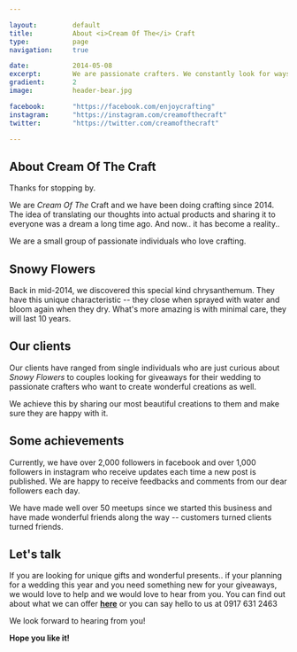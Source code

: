 ```yaml
---

layout:			default
title:  		About <i>Cream Of The</i> Craft
type:			page
navigation: 	true

date:   		2014-05-08
excerpt: 		We are passionate crafters. We constantly look for ways to express our passion. We look within the <i>deepest corners of our imagination</i> and channel them to our hands to come up with these beautiful works. We are <b>full of excitement</b> everytime an idea pops up. 
gradient: 		2
image: 			header-bear.jpg

facebook: 		"https://facebook.com/enjoycrafting"
instagram: 		"https://instagram.com/creamofthecraft"
twitter: 		"https://twitter.com/creamofthecraft"

---
```


## About Cream Of The Craft

Thanks for stopping by.

We are <i>Cream Of The</i> Craft and we have been doing crafting since 2014. The idea of translating our thoughts into actual products and sharing it to everyone was a dream a long time ago. And now.. it has become a reality..

We are a small group of passionate individuals who love crafting. 

## Snowy Flowers

Back in mid-2014, we discovered this special kind chrysanthemum. They have this unique characteristic -- they close when sprayed with water and bloom again when they dry. What's more amazing is with minimal care, they will last 10 years.

## Our clients

Our clients have ranged from single individuals who are just curious about <i>Snowy Flowers</i> to couples looking for giveaways for their wedding to passionate crafters who want to create wonderful creations as well. 

We achieve this by sharing our most beautiful creations to them and make sure they are happy with it.

## Some achievements

Currently, we have over 2,000 followers in facebook and over 1,000 followers in instagram who receive updates each time a new post is published. We are happy to receive feedbacks and comments from our dear followers each day.

We have made well over 50 meetups since we started this business and have made wonderful friends along the way -- customers turned clients turned friends.

## Let's talk

If you are looking for unique gifts and wonderful presents.. if your planning for a wedding this year and you need something new for your giveaways, we would love to help and we would love to hear from you. You can find out about what we can offer **[here](/made-with-love.html)** or you can say hello to us at 0917 631 2463

We look forward to hearing from you!

**Hope you like it!**
